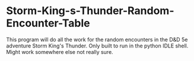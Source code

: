 # Storm-King-s-Thunder-Random-Encounter-Table
This program will do all the work for the random encounters in  the D&amp;D 5e adventure Storm King's Thunder. Only built to run in the python IDLE shell. Might work somewhere else not really sure. 
